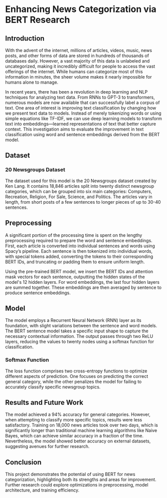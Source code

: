 # Enhancing News Categorization via BERT Research

## Introduction
With the advent of the internet, millions of articles, videos, music, news posts, and other forms of data are stored in hundreds of thousands of databases daily. However, a vast majority of this data is unlabeled and uncategorized, making it incredibly difficult for people to access the vast offerings of the internet. While humans can categorize most of this information in minutes, the sheer volume makes it nearly impossible for humans alone to manage.

In recent years, there has been a revolution in deep learning and NLP techniques for analyzing text data. From RNNs to GPT-3 to transformers, numerous models are now available that can successfully label a corpus of text. One area of interest is improving text classification by changing how we present text data to models. Instead of merely tokenizing words or using simple equations like TF-IDF, we can use deep learning models to transform text into embeddings—learned representations of text that better capture context. This investigation aims to evaluate the improvement in text classification using word and sentence embeddings derived from the BERT model.

## Dataset

### 20 Newsgroups Dataset
The dataset used for this model is the 20 Newsgroups dataset created by Ken Lang. It contains 18,846 articles split into twenty distinct newsgroup categories, which can be grouped into six main categories: Computers, Recreation, Religion, For Sale, Science, and Politics. The articles vary in length, from short posts of a few sentences to longer pieces of up to 30-40 sentences.

## Preprocessing
A significant portion of the processing time is spent on the lengthy preprocessing required to prepare the word and sentence embeddings. First, each article is converted into individual sentences and words using Spacy’s pipeline. Each sentence is then tokenized into individual words, with special tokens added, converting the tokens to their corresponding BERT IDs, and truncating or padding them to ensure uniform length.

Using the pre-trained BERT model, we insert the BERT IDs and attention mask vectors for each sentence, outputting the hidden states of the model's 12 hidden layers. For word embeddings, the last four hidden layers are summed together. These embeddings are then averaged by sentence to produce sentence embeddings.

## Model
The model employs a Recurrent Neural Network (RNN) layer as its foundation, with slight variations between the sentence and word models. The BERT sentence model takes a specific input shape to capture the necessary contextual information. The output passes through two ReLU layers, reducing the values to twenty nodes using a softmax function for classification.

### Softmax Function
The loss function comprises two cross-entropy functions to optimize different aspects of prediction. One focuses on predicting the correct general category, while the other penalizes the model for failing to accurately classify specific newsgroup topics.

## Results and Future Work
The model achieved a 94% accuracy for general categories. However, when attempting to classify more specific topics, results were less satisfactory. Training on 18,000 news articles took over two days, which is significantly longer than traditional machine learning algorithms like Naive Bayes, which can achieve similar accuracy in a fraction of the time. Nevertheless, the model showed better accuracy on external datasets, suggesting avenues for further research.

## Conclusion
This project demonstrates the potential of using BERT for news categorization, highlighting both its strengths and areas for improvement. Further research could explore optimizations in preprocessing, model architecture, and training efficiency.

